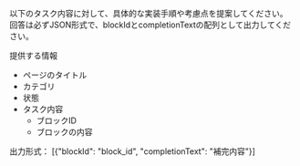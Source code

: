 以下のタスク内容に対して、具体的な実装手順や考慮点を提案してください。
回答は必ずJSON形式で、blockIdとcompletionTextの配列として出力してください。

提供する情報
- ページのタイトル
- カテゴリ
- 状態
- タスク内容
  - ブロックID
  - ブロックの内容

出力形式：
[{"blockId": "block_id", "completionText": "補完内容"}]